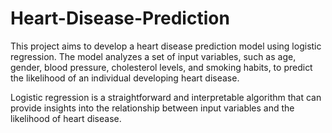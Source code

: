 # Heart-Disease-Prediction
This project aims to develop a heart disease prediction model using logistic regression. The model analyzes a set of input variables, such as age, gender, blood pressure, cholesterol levels, and smoking habits, to predict the likelihood of an individual developing heart disease.

Logistic regression is a straightforward and interpretable algorithm that can provide insights into the relationship between input variables and the likelihood of heart disease. 
